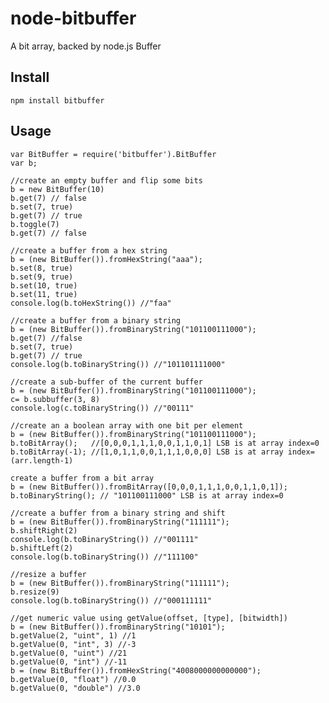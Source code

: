 # node-bitbuffer

A bit array, backed by node.js Buffer

## Install

	npm install bitbuffer

## Usage
    var BitBuffer = require('bitbuffer').BitBuffer
	var b;
	
    //create an empty buffer and flip some bits
	b = new BitBuffer(10)
	b.get(7) // false
	b.set(7, true)
	b.get(7) // true
	b.toggle(7)
	b.get(7) // false
    
	//create a buffer from a hex string
	b = (new BitBuffer()).fromHexString("aaa");
	b.set(8, true)
	b.set(9, true)
	b.set(10, true)
	b.set(11, true)
	console.log(b.toHexString()) //"faa"
	
	//create a buffer from a binary string
	b = (new BitBuffer()).fromBinaryString("101100111000");
	b.get(7) //false
	b.set(7, true)
	b.get(7) // true
	console.log(b.toBinaryString()) //"101101111000"
	
	//create a sub-buffer of the current buffer
	b = (new BitBuffer()).fromBinaryString("101100111000");
	c= b.subbuffer(3, 8)
	console.log(c.toBinaryString()) //"00111"
	
	//create an a boolean array with one bit per element
	b = (new BitBuffer()).fromBinaryString("101100111000");
	b.toBitArray();   //[0,0,0,1,1,1,0,0,1,1,0,1] LSB is at array index=0
	b.toBitArray(-1); //[1,0,1,1,0,0,1,1,1,0,0,0] LSB is at array index=(arr.length-1)
	
	create a buffer from a bit array
	b = (new BitBuffer()).fromBitArray([0,0,0,1,1,1,0,0,1,1,0,1]);
	b.toBinaryString(); // "101100111000" LSB is at array index=0
	
	//create a buffer from a binary string and shift
	b = (new BitBuffer()).fromBinaryString("111111");
	b.shiftRight(2)
	console.log(b.toBinaryString()) //"001111"
	b.shiftLeft(2)
	console.log(b.toBinaryString()) //"111100"
	
	//resize a buffer
	b = (new BitBuffer()).fromBinaryString("111111");
	b.resize(9)
	console.log(b.toBinaryString()) //"000111111"
	
	//get numeric value using getValue(offset, [type], [bitwidth])
	b = (new BitBuffer()).fromBinaryString("10101");
	b.getValue(2, "uint", 1) //1
	b.getValue(0, "int", 3) //-3
	b.getValue(0, "uint") //21
	b.getValue(0, "int") //-11
	b = (new BitBuffer()).fromHexString("4008000000000000");
	b.getValue(0, "float") //0.0
	b.getValue(0, "double") //3.0
	
	